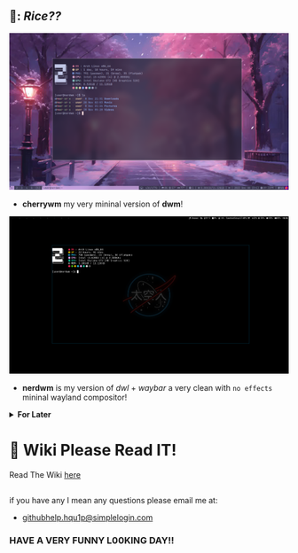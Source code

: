 🍧: *Rice??*
------------------

![Preview](./assets/screenshots/2023-12-08_21-32.png
)
* **cherrywm** my very mininal version of **dwm**!

![Preview](./assets/screenshots/dwl-NASA-Default.png)
* **nerdwm** is my version of *dwl* + *waybar* a very clean with ```no effects``` mininal wayland compositor!

<details>
<summary><b>For Later</b></summary>

* The Best of the Best: Bspwm

* EZ to use goat **da i3!**

* Hyprland wayland's very **Gucci** Like *Wayland Compositor*

* WayFire wayland's very **flashy** and *unique* window manager

* lol

</details>

# 📕 Wiki Please Read **IT!**
Read The Wiki [here](https://github.com/Be1acProgrammer/dotfiles/wiki/)


## 
if you have any I mean any questions please email me at: 

* githubhelp.hqu1p@simplelogin.com

### **HAVE A VERY FUNNY L00KING DAY!!**
